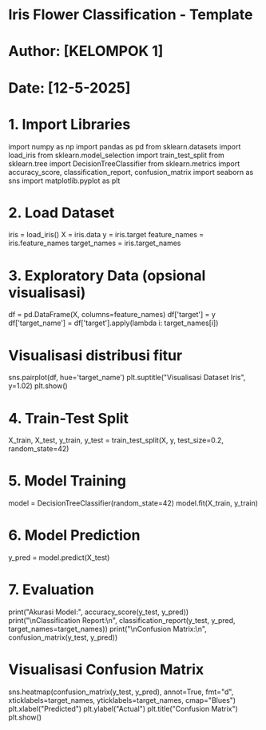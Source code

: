 # Iris Flower Classification - Template
# Author: [KELOMPOK 1]
# Date: [12-5-2025]

# 1. Import Libraries
import numpy as np
import pandas as pd
from sklearn.datasets import load_iris
from sklearn.model_selection import train_test_split
from sklearn.tree import DecisionTreeClassifier
from sklearn.metrics import accuracy_score, classification_report, confusion_matrix
import seaborn as sns
import matplotlib.pyplot as plt

# 2. Load Dataset
iris = load_iris()
X = iris.data
y = iris.target
feature_names = iris.feature_names
target_names = iris.target_names

# 3. Exploratory Data (opsional visualisasi)
df = pd.DataFrame(X, columns=feature_names)
df['target'] = y
df['target_name'] = df['target'].apply(lambda i: target_names[i])

# Visualisasi distribusi fitur
sns.pairplot(df, hue='target_name')
plt.suptitle("Visualisasi Dataset Iris", y=1.02)
plt.show()

# 4. Train-Test Split
X_train, X_test, y_train, y_test = train_test_split(X, y, test_size=0.2, random_state=42)

# 5. Model Training
model = DecisionTreeClassifier(random_state=42)
model.fit(X_train, y_train)

# 6. Model Prediction
y_pred = model.predict(X_test)

# 7. Evaluation
print("Akurasi Model:", accuracy_score(y_test, y_pred))
print("\nClassification Report:\n", classification_report(y_test, y_pred, target_names=target_names))
print("\nConfusion Matrix:\n", confusion_matrix(y_test, y_pred))

# Visualisasi Confusion Matrix
sns.heatmap(confusion_matrix(y_test, y_pred), annot=True, fmt="d", 
            xticklabels=target_names, yticklabels=target_names, cmap="Blues")
plt.xlabel("Predicted")
plt.ylabel("Actual")
plt.title("Confusion Matrix")
plt.show()
